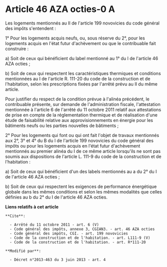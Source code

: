 # Article 46 AZA octies-0 A

Les logements mentionnés au II de l'article 199 novovicies du code général des impôts s'entendent : 

1° Pour les logements acquis neufs, ou, sous réserve du 2°, pour les logements acquis en l'état futur d'achèvement ou que le
contribuable fait construire : 

a) Soit de ceux qui bénéficient du label mentionné au 1° du I de l'article 46 AZA octies ; 

b) Soit de ceux qui respectent les caractéristiques thermiques et conditions mentionnées au I de l'article R. 111-20 du code
de la construction et de l'habitation, selon les prescriptions fixées par l'arrêté prévu au II du même article. 

Pour justifier du respect de la condition prévue à l'alinéa précédent, le contribuable présente, sur demande de
l'administration fiscale, l'attestation mentionnée à l'article 6 de l'arrêté du 11 octobre 2011 relatif aux attestations de
prise en compte de la réglementation thermique et de réalisation d'une étude de faisabilité relative aux approvisionnements
en énergie pour les bâtiments neufs ou les parties nouvelles de bâtiments ; 

2° Pour les logements qui font ou qui ont fait l'objet de travaux mentionnés aux 2°, 3° et 4° du B du I de l'article 199
novovicies du code général des impôts ou pour les logements acquis en l'état futur d'achèvement mentionnés au premier alinéa
du I de ce même article lorsqu'ils ne sont pas soumis aux dispositions de l'article L. 111-9 du code de la construction et de
l'habitation : 

a) Soit de ceux qui bénéficient d'un des labels mentionnés au a du 2° du I de l'article 46 AZA octies ; 

b) Soit de ceux qui respectent les exigences de performance énergétique globale dans les mêmes conditions et selon les mêmes
modalités que celles définies au b du 2° du I de l'article 46 AZA octies.

**Liens relatifs à cet article**

	**Cite**:

	  - Arrêté du 11 octobre 2011 - art. 6 (V)
	  - Code général des impôts, annexe 3, CGIAN3. - art. 46 AZA octies
	  - Code général des impôts, CGI. - art. 199 novovicies
	  - Code de la construction et de l'habitation. - art. L111-9 (V)
	  - Code de la construction et de l'habitation. - art. R*111-20

	**Modifié par**:

	  - Décret n°2013-463 du 3 juin 2013 - art. 4
